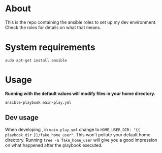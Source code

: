 # About

This is the repo containing the ansible roles to set up my dev environment.
Check the roles for details on what that means.

# System requirements

```
sudo apt-get install ansible
```

# Usage

**Running with the default values will modify files in your home directory.**

```
ansible-playbook main-play.yml
```


## Dev usage

When developing , in `main-play.yml` change to `HOME_USER_DIR: "{{ playbook_dir }}/fake_home_user"`.
This won't pollute your default home directory.
Running `tree -a fake_home_user` will give you a good impression on what happened after the playbook executed.



